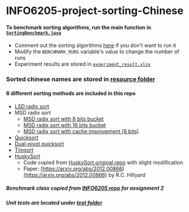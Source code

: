 # INFO6205-project-sorting-Chinese
#### To benchmark sorting algorithms, run the main function in [`SortingBenchmark.java`](https://github.com/NiftyMule/INFO6205-project-sorting-Chinese/blob/main/src/main/java/edu/neu/coe/info6205/SortingBenchmark.java)
- Comment out the sorting algorithms [here](https://github.com/NiftyMule/INFO6205-project-sorting-Chinese/blob/main/src/main/java/edu/neu/coe/info6205/SortingBenchmark.java#L38) if you don't want to run it
- Modify the `BENCHMARK_RUNS` variable's value to change the number of runs
- Experiment results are stored in [`experiment_result.xlsx`](https://github.com/NiftyMule/INFO6205-project-sorting-Chinese/blob/main/experiment_result.xlsx)

### Sorted chinese names are stored in [resource folder](https://github.com/NiftyMule/INFO6205-project-sorting-Chinese/blob/main/src/main/resources/sortedChinese.txt)

#### 6 different sorting methods are included in this repo
- [LSD radix sort](/src/main/java/edu/neu/coe/info6205/indexSort/LSDRadixSort.java)
- MSD radix sort
  - [MSD radix sort with 8 bits bucket](/src/main/java/edu/neu/coe/info6205/indexSort/MSDRadixSort.java)
  - [MSD radix sort with 16 bits bucket](/src/main/java/edu/neu/coe/info6205/indexSort/MSDRadixSort16Bits.java)
  - [MSD radix sort with cache improvement (8 bits)](/src/main/java/edu/neu/coe/info6205/indexSort/MSDRadixSortCacheImproved.java)
- [Quicksort](/src/main/java/edu/neu/coe/info6205/compSort/QuickSort.java)
- [Dual-pivot quicksort](/src/main/java/edu/neu/coe/info6205/compSort/DualPivotSort.java)
- [Timsort](/src/main/java/edu/neu/coe/info6205/compSort/TimSort.java)
- [HuskySort](/src/main/java/edu/neu/coe/info6205/compSort/huskySort/sort/PureHuskySort.java)
  - Code copied from [HuskySort original repo](https://github.com/rchillyard/The-repository-formerly-known-as) with slight modification
  - Paper: [https://arxiv.org/abs/2012.00866](https://arxiv.org/abs/2012.00866) by R.C. Hillyard

##### Benchmark class copied from [INFO6205 repo](https://github.com/NiftyMule/INFO6205/blob/Fall2021/src/main/java/edu/neu/coe/info6205/util/) for assignment 2

##### Unit tests are located under [test folder](https://github.com/NiftyMule/INFO6205-project-sorting-Chinese/tree/main/src/test/java/edu/neu/coe/info6205)

